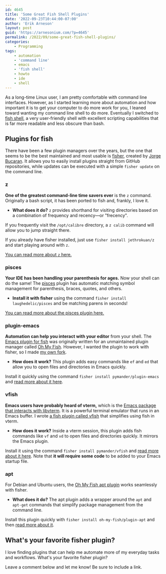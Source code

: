 ```yaml
---
id: 4645
title: 'Some Great Fish Shell Plugins'
date: '2022-09-23T10:44:00-07:00'
author: 'Erik Arneson'
layout: post
guid: 'https://arnesonium.com/?p=4645'
permalink: /2022/09/some-great-fish-shell-plugins/
categories:
    - Programming
tags:
    - automation
    - 'command line'
    - emacs
    - 'fish shell'
    - howto
    - ide
    - shell
---
```


<p> As a long-time Linux user, I am pretty comfortable with command line interfaces. However, as I started learning more about automation and how important it is to get your computer to do more work for you, I leaned toward wanting my command line shell to do more. Eventually I switched to <a href="https://fishshell.com/">fish shell</a>, a very user-friendly shell with excellent scripting capabilities that is far more readable and less obscure than bash. </p>
<!--more-->
<div id="outline-container-orgbd4e930" class="outline-2">
<h2 id="orgbd4e930">Plugins for fish</h2>
<div class="outline-text-2" id="text-orgbd4e930">
<p> There have been a few plugin managers over the years, but the one that seems to be the best maintained and most usable is <a href="https://github.com/jorgebucaran/fisher">fisher</a>, created by <a href="https://twitter.com/jorgebucaran">Jorge Bucaran</a>. It allows you to easily install plugins straight from GitHub repositories, while updates can be executed with a simple <code>fisher update</code> on the command line. </p>
</div>

<div id="outline-container-org0108c85" class="outline-3">
<h3 id="org0108c85">z</h3>
<div class="outline-text-3" id="text-org0108c85">
<p> <b>One of the greatest command-line time savers ever</b> is the <code>z</code> command. Originally a bash script, it has been ported to fish and, frankly, I love it. </p>

<ul class="org-ul">
<li><b>What does it do?</b> <code>z</code> provides shorthand for visiting directories based on a combination of frequency and recency&#x2014;or "frecency".</li>
</ul>

<p> If you frequently visit the <code>/opt/calibre</code> directory, a <code>z calib</code> command will allow you to jump straight there. </p>

<p> If you already have fisher installed, just use <code>fisher install jethrokuan/z</code> and start playing around with <code>z</code>. </p>

<p> <a href="https://github.com/jethrokuan/z">You can read more about <code>z</code> here.</a> </p>
</div>
</div>

<div id="outline-container-orga78b5fb" class="outline-3">
<h3 id="orga78b5fb">pisces</h3>
<div class="outline-text-3" id="text-orga78b5fb">
<p> <b>Your IDE has been handling your parenthesis for ages.</b> Now your shell can do the same! The <a href="https://github.com/laughedelic/pisces">pisces</a> plugin has automatic matching symbol management for parenthesis, braces, quotes, and others. </p>

<ul class="org-ul">
<li><b>Install it with fisher</b> using the command <code>fisher install laughedelic/pisces</code> and be matching parens in seconds!</li>
</ul>

<p> <a href="https://github.com/laughedelic/pisces">You can read more about the pisces plugin here.</a> </p>
</div>
</div>

<div id="outline-container-orgc02da30" class="outline-3">
<h3 id="orgc02da30">plugin-emacs</h3>
<div class="outline-text-3" id="text-orgc02da30">
<p> <b>Automation can help you interact with your editor</b> from your shell. The <a href="https://github.com/pymander/plugin-emacs">Emacs plugin for fish</a> was originally written for an unmaintained plugin manager called <a href="https://github.com/oh-my-fish/oh-my-fish">Oh My Fish</a>. However, I wanted the plugin to work with fisher, so I made <a href="https://github.com/pymander/plugin-emacs">my own fork</a>. </p>

<ul class="org-ul">
<li><b>How does it work?</b> This plugin adds easy commands like <code>ef</code> and <code>ed</code> that allow you to open files and directories in Emacs quickly.</li>
</ul>

<p> Install it quickly using the command <code>fisher install pymander/plugin-emacs</code> and <a href="https://github.com/pymander/plugin-emacs">read more about it here</a>. </p>
</div>
</div>

<div id="outline-container-orga8ddcd0" class="outline-3">
<h3 id="orga8ddcd0">vfish</h3>
<div class="outline-text-3" id="text-orga8ddcd0">
<p> <b>Emacs users have probably heard of vterm,</b> which is the <a href="https://github.com/akermu/emacs-libvterm">Emacs package that interacts with libvterm</a>. It is a powerful terminal emulator that runs in an Emacs buffer. I wrote <a href="https://github.com/pymander/vfish">a fish plugin called vfish</a> that simplifies using fish in vterm. </p>

<ul class="org-ul">
<li><b>How does it work?</b> Inside a vterm session, this plugin adds fish commands like <code>vf</code> and <code>vd</code> to open files and directories quickly. It mirrors the Emacs plugin.</li>
</ul>

<p> Install it using the command <code>fisher install pymander/vfish</code> and <a href="https://github.com/pymander/vfish">read more about it here</a>. Note that <b>it will require some code</b> to be added to your Emacs startup file.</p>
</div>
</div>

<div id="outline-container-orgf6c1785" class="outline-3">
<h3 id="orgf6c1785">apt</h3>
<div class="outline-text-3" id="text-orgf6c1785">
<p> For Debian and Ubuntu users, the <a href="https://github.com/oh-my-fish/plugin-apt">Oh My Fish apt plugin</a> works seamlessly with fisher. </p>

<ul class="org-ul">
<li><b>What does it do?</b> The apt plugin adds a wrapper around the <code>apt</code> and <code>apt-get</code> commands that simplify package management from the command line.</li>
</ul>

<p> Install this plugin quickly with <code>fisher install oh-my-fish/plugin-apt</code> and then <a href="https://github.com/oh-my-fish/plugin-apt">read more about it</a>. </p>
</div>
</div>
</div>

<div id="outline-container-orgef254fe" class="outline-2">
<h2 id="orgef254fe">What's your favorite fisher plugin?</h2>
<div class="outline-text-2" id="text-orgef254fe">
<p> I love finding plugins that can help me automate more of my everyday tasks and workflows. What's your favorite fisher plugin? </p>

<p> Leave a comment below and let me know! Be sure to include a link. </p>
</div>
</div>

